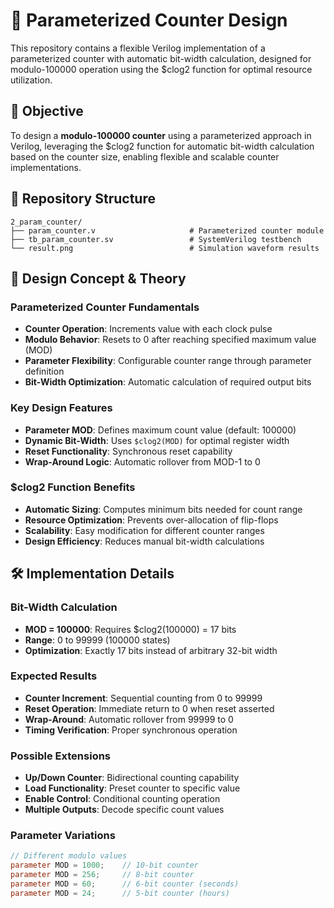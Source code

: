 # 🔢 Parameterized Counter Design

This repository contains a flexible Verilog implementation of a parameterized counter with automatic bit-width calculation, designed for modulo-100000 operation using the $clog2 function for optimal resource utilization.

## 🎯 Objective

To design a **modulo-100000 counter** using a parameterized approach in Verilog, leveraging the $clog2 function for automatic bit-width calculation based on the counter size, enabling flexible and scalable counter implementations.

## 📁 Repository Structure

```
2_param_counter/
├── param_counter.v                     # Parameterized counter module
├── tb_param_counter.sv                 # SystemVerilog testbench
└── result.png                          # Simulation waveform results
```

## 🔬 Design Concept & Theory

### Parameterized Counter Fundamentals
- **Counter Operation**: Increments value with each clock pulse
- **Modulo Behavior**: Resets to 0 after reaching specified maximum value (MOD)
- **Parameter Flexibility**: Configurable counter range through parameter definition
- **Bit-Width Optimization**: Automatic calculation of required output bits

### Key Design Features
- **Parameter MOD**: Defines maximum count value (default: 100000)
- **Dynamic Bit-Width**: Uses `$clog2(MOD)` for optimal register width
- **Reset Functionality**: Synchronous reset capability
- **Wrap-Around Logic**: Automatic rollover from MOD-1 to 0

### $clog2 Function Benefits
- **Automatic Sizing**: Computes minimum bits needed for count range
- **Resource Optimization**: Prevents over-allocation of flip-flops
- **Scalability**: Easy modification for different counter ranges
- **Design Efficiency**: Reduces manual bit-width calculations

## 🛠️ Implementation Details

### Bit-Width Calculation
- **MOD = 100000**: Requires $clog2(100000) = 17 bits
- **Range**: 0 to 99999 (100000 states)
- **Optimization**: Exactly 17 bits instead of arbitrary 32-bit width

### Expected Results
- **Counter Increment**: Sequential counting from 0 to 99999
- **Reset Operation**: Immediate return to 0 when reset asserted
- **Wrap-Around**: Automatic rollover from 99999 to 0
- **Timing Verification**: Proper synchronous operation

### Possible Extensions
- **Up/Down Counter**: Bidirectional counting capability
- **Load Functionality**: Preset counter to specific value
- **Enable Control**: Conditional counting operation
- **Multiple Outputs**: Decode specific count values

### Parameter Variations
```verilog
// Different modulo values
parameter MOD = 1000;    // 10-bit counter
parameter MOD = 256;     // 8-bit counter  
parameter MOD = 60;      // 6-bit counter (seconds)
parameter MOD = 24;      // 5-bit counter (hours)
```

